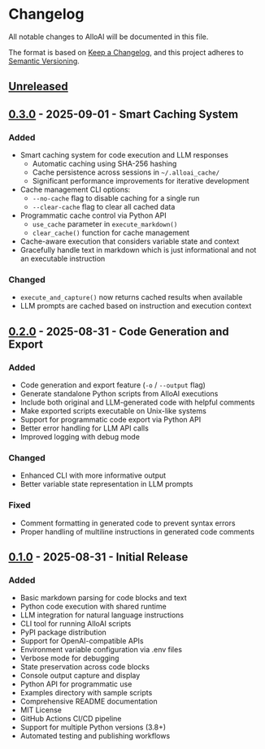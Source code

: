 # Changelog

All notable changes to AlloAI will be documented in this file.

The format is based on [Keep a Changelog](https://keepachangelog.com/en/1.0.0/),
and this project adheres to [Semantic Versioning](https://semver.org/spec/v2.0.0.html).

## [Unreleased]

## [0.3.0] - 2025-09-01 - Smart Caching System

### Added
- Smart caching system for code execution and LLM responses
  - Automatic caching using SHA-256 hashing
  - Cache persistence across sessions in `~/.alloai_cache/`
  - Significant performance improvements for iterative development
- Cache management CLI options:
  - `--no-cache` flag to disable caching for a single run
  - `--clear-cache` flag to clear all cached data
- Programmatic cache control via Python API
  - `use_cache` parameter in `execute_markdown()`
  - `clear_cache()` function for cache management
- Cache-aware execution that considers variable state and context
- Gracefully handle text in markdown which is just informational and not an executable instruction

### Changed
- `execute_and_capture()` now returns cached results when available
- LLM prompts are cached based on instruction and execution context

## [0.2.0] - 2025-08-31 - Code Generation and Export

### Added
- Code generation and export feature (`-o` / `--output` flag)
- Generate standalone Python scripts from AlloAI executions
- Include both original and LLM-generated code with helpful comments
- Make exported scripts executable on Unix-like systems
- Support for programmatic code export via Python API
- Better error handling for LLM API calls
- Improved logging with debug mode

### Changed
- Enhanced CLI with more informative output
- Better variable state representation in LLM prompts

### Fixed
- Comment formatting in generated code to prevent syntax errors
- Proper handling of multiline instructions in generated code comments

## [0.1.0] - 2025-08-31 - Initial Release

### Added
- Basic markdown parsing for code blocks and text
- Python code execution with shared runtime
- LLM integration for natural language instructions
- CLI tool for running AlloAI scripts
- PyPI package distribution
- Support for OpenAI-compatible APIs
- Environment variable configuration via .env files
- Verbose mode for debugging
- State preservation across code blocks
- Console output capture and display
- Python API for programmatic use
- Examples directory with sample scripts
- Comprehensive README documentation
- MIT License
- GitHub Actions CI/CD pipeline
- Support for multiple Python versions (3.8+)
- Automated testing and publishing workflows

[Unreleased]: https://github.com/m4xw311/AlloAI/compare/v0.3.0...HEAD
[0.3.0]: https://github.com/m4xw311/AlloAI/compare/v0.2.0...v0.3.0
[0.2.0]: https://github.com/m4xw311/AlloAI/compare/v0.1.0...v0.2.0
[0.1.0]: https://github.com/m4xw311/AlloAI/releases/tag/v0.1.0
